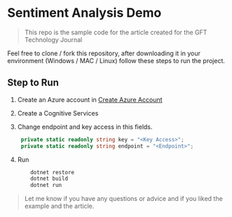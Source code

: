 # Sentiment Analysis Demo

> This repo is the sample code for the article created for the GFT Technology Journal

Feel free to clone / fork this repository, after downloading it in your environment (Windows / MAC / Linux) follow these steps to run the project.

## Step to Run

1. Create an Azure account in [Create Azure Account](https://azure.microsoft.com/en-us/free/search/?&OCID=AID2000058_SEM_XdCuggAAAErkUnt4:20200506122542:s&msclkid=5c7b256d19e51a58caef7bdfb5248341&ef_id=XdCuggAAAErkUnt4:20200506122542:s&dclid=CjgKEAjwwMn1BRDVy66apPPNjRwSJAA9o9Vvgib6eiV4cBs4-yAVc1JZd88CCy4Ru4mLtD84EEhP2vD_BwE)
2. Create a Cognitive Services
3. Change endpoint and key access in this fields.

   ```csharp
    private static readonly string key = "<Key Access>";
    private static readonly string endpoint = "<Endpoint>";
   ```

4. Run

    ```powershell
        dotnet restore
        dotnet build
        dotnet run
    ```

> Let me know if you have any questions or advice and if you liked the example and the article.
